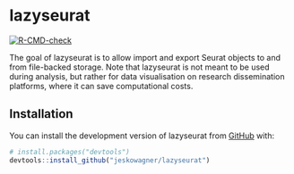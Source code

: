 <!-- README.md is generated from README.Rmd. Please edit that file -->



# lazyseurat

<!-- badges: start -->
[![R-CMD-check](https://github.com/jeskowagner/LazySeurat/actions/workflows/R-CMD-check.yaml/badge.svg)](https://github.com/jeskowagner/LazySeurat/actions/workflows/R-CMD-check.yaml)
<!-- badges: end -->

The goal of lazyseurat is to allow import and export Seurat objects to and from
    file-backed storage.
    Note that lazyseurat is not meant to be used during analysis,
    but rather for data visualisation on research dissemination
    platforms, where it can save computational costs.

## Installation

You can install the development version of lazyseurat from [GitHub](https://github.com/) with:

``` r
# install.packages("devtools")
devtools::install_github("jeskowagner/lazyseurat")
```

<!-- ## Example -->

<!-- Convert a Seurat object to allow lazy loading: -->

<!-- ```{r export_seurat} -->
<!-- library(lazyseurat) -->

<!-- # Install SeuratData to get example data -->
<!-- if(!requireNamespace("SeuratData", quietly = TRUE)){ -->
<!--     devtools::install_github('satijalab/seurat-data') -->
<!-- } -->

<!-- library(SeuratData) -->

<!-- # Download example data -->
<!-- if("pbmc3k.SeuratData" %in% rownames(InstalledData())){ -->
<!--     data("pbmc3k") -->
<!-- } else { -->
<!--     InstallData("pbmc3k") -->
<!-- } -->

<!-- # Export Seurat object to feather for lazy loading -->
<!-- write_seurat_to_feather(pmbc3k, "lazyseurat") -->
<!-- ``` -->
